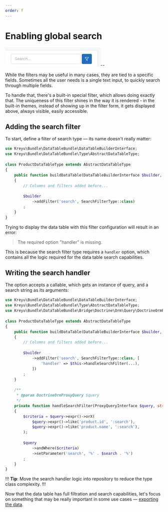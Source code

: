 ```yaml
---
order: f
---
```


# Enabling global search

![Search filter input with the Tabler theme](./../static/global_search.png)--

While the filters may be useful in many cases, they are tied to a specific fields.
Sometimes all the user needs is a single text input, to quickly search through multiple fields.

To handle that, there's a built-in special filter, which allows doing exactly that.
The uniqueness of this filter shines in the way it is rendered - in the built-in themes, instead of showing up in the filter form, it gets displayed above, always visible, easily accessible.

## Adding the search filter

To start, define a filter of search type — its name doesn't really matter:

```php # src/DataTable/Type/ProductDataTableType.php
use Kreyu\Bundle\DataTableBundle\DataTableBuilderInterface;
use Kreyu\Bundle\DataTableBundle\Type\AbstractDataTableType;

class ProductDataTableType extends AbstractDataTableType
{
    public function buildDataTable(DataTableBuilderInterface $builder, array $options): void
    {
        // Columns and filters added before...
        
        $builder
            ->addFilter('search', SearchFilterType::class)
        ;
    }
}
```

Trying to display the data table with this filter configuration will result in an error:

> The required option "handler" is missing.

This is because the search filter type requires a `handler` option, which contains all the logic required for the data table search capabilities.

## Writing the search handler

The option accepts a callable, which gets an instance of query, and a search string as its arguments:

```php #12 src/DataTable/Type/ProductDataTableType.php
use Kreyu\Bundle\DataTableBundle\DataTableBuilderInterface;
use Kreyu\Bundle\DataTableBundle\Type\AbstractDataTableType;
use Kreyu\Bundle\DataTableBundle\Bridge\Doctrine\Orm\Query\DoctrineOrmProxyQuery;

class ProductDataTableType extends AbstractDataTableType
{
    public function buildDataTable(DataTableBuilderInterface $builder, array $options): void
    {
        // Columns and filters added before...
        
        $builder
            ->addFilter('search', SearchFilterType::class, [
                'handler' => $this->handleSearchFilter(...),
            ])
        ;
    }
    
    /**
     * @param DoctrineOrmProxyQuery $query
     */
    private function handleSearchFilter(ProxyQueryInterface $query, string $search): void
    {
        $criteria = $query->expr()->orX(
            $query->expr()->like('product.id', ':search'),
            $query->expr()->like('product.name', ':search'),
        );
        
        $query
            ->andWhere($criteria)
            ->setParameter('search', '%' . $search . '%')
        ;
    }
}
```

!!!
**Tip**: Move the search handler logic into repository to reduce the type class complexity.
!!!

Now that the data table has full filtration and search capabilities, let's focus on something that may be really important in some use cases — [exporting the data](exporting-the-data.md).

